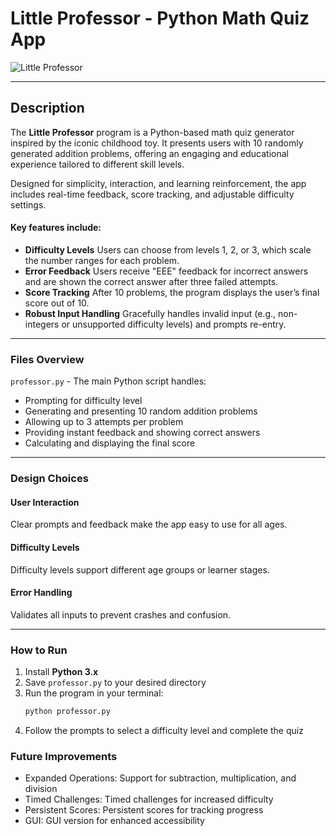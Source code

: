# Little Professor - Python Math Quiz App

![Little Professor](https://anythinginparticular.co.uk/wp-content/uploads/2018/10/P1270742.jpg)

---

## Description

The **Little Professor** program is a Python-based math quiz generator inspired by the iconic childhood toy. It presents users with 10 randomly generated addition problems, offering an engaging and educational experience tailored to different skill levels.

Designed for simplicity, interaction, and learning reinforcement, the app includes real-time feedback, score tracking, and adjustable difficulty settings.

#### Key features include:

- **Difficulty Levels**
Users can choose from levels 1, 2, or 3, which scale the number ranges for each problem.
- **Error Feedback**
Users receive "EEE" feedback for incorrect answers and are shown the correct answer after three failed attempts.
- **Score Tracking**
After 10 problems, the program displays the user’s final score out of 10.
- **Robust Input Handling**
Gracefully handles invalid input (e.g., non-integers or unsupported difficulty levels) and prompts re-entry.

---

### Files Overview

`professor.py` - The main Python script handles:
- Prompting for difficulty level
- Generating and presenting 10 random addition problems
- Allowing up to 3 attempts per problem
- Providing instant feedback and showing correct answers
- Calculating and displaying the final score

---

### Design Choices

#### User Interaction
Clear prompts and feedback make the app easy to use for all ages.

#### Difficulty Levels
Difficulty levels support different age groups or learner stages.

#### Error Handling
Validates all inputs to prevent crashes and confusion.

---

### How to Run

1. Install **Python 3.x**
2. Save `professor.py` to your desired directory
3. Run the program in your terminal:
   ```bash
   python professor.py
4. Follow the prompts to select a difficulty level and complete the quiz


### Future Improvements
- Expanded Operations: Support for subtraction, multiplication, and division
- Timed Challenges: Timed challenges for increased difficulty
- Persistent Scores: Persistent scores for tracking progress
- GUI: GUI version for enhanced accessibility
